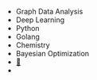- Graph Data Analysis
- Deep Learning
- Python
- Golang
- Chemistry
- Bayesian Optimization
- [🪸](https://github.com/saankim/saankim/wiki)
- 
